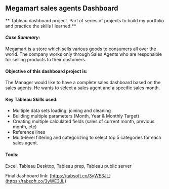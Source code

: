 ## Megamart sales agents Dashboard
** Tableau dashboard project. Part of series of projects to build my portfolio and practice the skills I learned.**

#### *Case Summary:* 
Megamart is a store which sells various goods to consumers all over the world. The company works only through Sales Agents who are responsible for selling products to their customers. 

#### Objective of this dashboard project is:
The Manager would like to have a complete sales dashboard based on the sales agents. He wants to select a sales agent and a specific sales month. 

#### Key Tableau Skills used:

-   Multiple data sets loading, joining and cleaning
-   Building multiple parameters (Month, Year & Monthly Target)
-   Creating multiple calculated fields (sales of current month, previous month, etc)
-   Reference lines
-   Multi-level filtering and categorizing to select top 5 categories for each sales agent.

#### Tools: 

Excel, Tableau Desktop,  Tableau prep, Tableau public server

Final dashboard link: [https://tabsoft.co/3yWE3JL](https://tabsoft.co/3yWE3JL)
